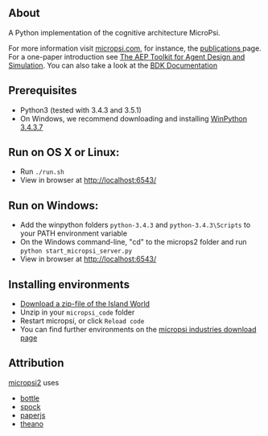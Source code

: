 About
-----
A Python implementation of the cognitive architecture MicroPsi.

For more information visit [micropsi.com](http://www.micropsi.com), for instance, the [publications ](http://www.micropsi.com/publications/publications.html) page. For a one-paper introduction see [The AEP Toolkit for Agent Design and Simulation](http://www.micropsi.com/publications/assets/BachVuineMates2003.pdf).
You can also take a look at the [BDK Documentation](http://www.micropsi-industries.com/documentation/introduction)


Prerequisites
-----
 * Python3 (tested with 3.4.3 and 3.5.1)
 * On Windows, we recommend downloading and installing [WinPython 3.4.3.7](http://winpython.github.io/)


Run on OS X or Linux:
-----
 * Run `./run.sh`
 * View in browser at [http://localhost:6543/](http://localhost:6543/)


Run on Windows:
-----
 * Add the winpython folders `python-3.4.3` and `python-3.4.3\Scripts` to your PATH environment variable
 * On the Windows command-line, "cd" to the microps2 folder and run `python start_micropsi_server.py`
 * View in browser at [http://localhost:6543/](http://localhost:6543/)


Installing environments
-----
 * [Download a zip-file of the Island World](http://micropsi.industries/tech/island_world.zip)
 * Unzip in your `micropsi_code` folder
 * Restart micropsi, or click `Reload code`
 * You can find further environments on the [micropsi industries download page](http://www.micropsi-industries.com/download)


Attribution
-----
[micropsi2](https://github.com/joschabach/micropsi2) uses 

 * [bottle](https://github.com/defnull/bottle)
 * [spock](https://github.com/nickelpro/spock)
 * [paperjs](http://github.com/paperjs/paper.js)
 * [theano](https://github.com/Theano/Theano)
